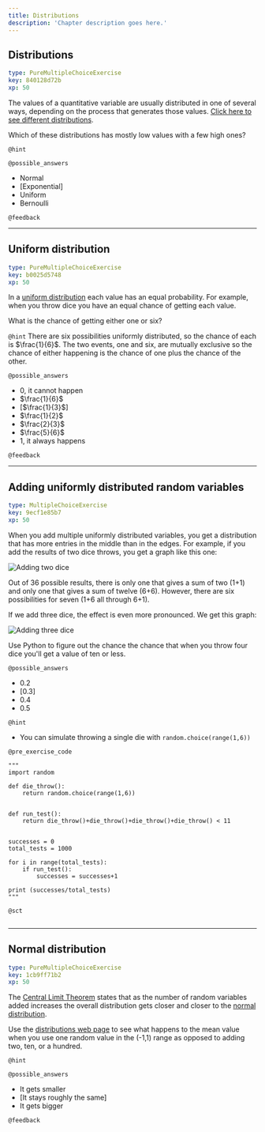 ```yaml
---
title: Distributions
description: 'Chapter description goes here.'
---
```


## Distributions

```yaml
type: PureMultipleChoiceExercise
key: 840128d72b
xp: 50
```

The values of a quantitative variable are usually distributed in one of several ways, depending on the process that generates those values. [Click here to see different distributions](http://simple-tech.com/public_html/statistics/distributions.html).

Which of these distributions has mostly low values with a few high ones?

`@hint`


`@possible_answers`
- Normal
- [Exponential]
- Uniform
- Bernoulli

`@feedback`


---

## Uniform distribution

```yaml
type: PureMultipleChoiceExercise
key: b0025d5748
xp: 50
```

In a [uniform distribution](http://mathworld.wolfram.com/UniformDistribution.html) each value has an equal probability. For example, when you throw dice you have an equal chance of getting each value.

What is the chance of getting either one or six?

`@hint`
There are six possibilities uniformly distributed, so the chance of each is $\frac{1}{6}$. The two events, one and six, are mutually exclusive so the chance of either happening is the chance of one plus the chance of the other.

`@possible_answers`
- $0$, it cannot happen
- $\frac{1}{6}$
- [$\frac{1}{3}$]
- $\frac{1}{2}$
- $\frac{2}{3}$
- $\frac{5}{6}$
- $1$, it always happens

`@feedback`


---

## Adding uniformly distributed random variables

```yaml
type: MultipleChoiceExercise
key: 9ecf1e85b7
xp: 50
```

When you add multiple uniformly distributed variables, you get a distribution that has more entries in the middle than in the edges. For example, if you add the results of two dice throws, you get a graph like this one:

![Adding two dice](https://assets.datacamp.com/production/repositories/5515/datasets/7ea5ff962c69dcf1c150edeefb18b0be9b66ca75/two_dice.png)

Out of 36 possible results, there is only one that gives a sum of two (1+1) and only one that gives a sum of twelve (6+6). However, there are six possibilities for seven (1+6 all through 6+1). 

If we add three dice, the effect is even more pronounced. We get this graph:

![Adding three dice](https://assets.datacamp.com/production/repositories/5515/datasets/91de587281abb23156c84c55fc4c34449c56c927/three_dice.png)

Use Python to figure out the chance the chance that when you throw four dice you'll get a value of ten or less.

`@possible_answers`
- 0.2
- [0.3]
- 0.4
- 0.5

`@hint`
* You can simulate throwing a single die with `random.choice(range(1,6))`

`@pre_exercise_code`
```{python}
"""
import random

def die_throw():
	return random.choice(range(1,6))
  
  
def run_test():
	return die_throw()+die_throw()+die_throw()+die_throw() < 11
    
    
successes = 0
total_tests = 1000

for i in range(total_tests):
    if run_test():
        successes = successes+1
        
print (successes/total_tests)
"""
```

`@sct`
```{python}

```

---

## Normal distribution

```yaml
type: PureMultipleChoiceExercise
key: 1cb9ff71b2
xp: 50
```

The [Central Limit Theorem](https://en.wikipedia.org/wiki/Central_limit_theorem) states that as the number of random variables added increases the overall distribution gets closer and closer to the [normal distribution](https://en.wikipedia.org/wiki/Normal_distribution). 

Use the [distributions web page](http://simple-tech.com/public_html/statistics/distributions.html) to see what happens to the mean value when you use one random value in the (-1,1) range as opposed to adding two, ten, or a hundred.

`@hint`


`@possible_answers`
- It gets smaller
- [It stays roughly the same]
- It gets bigger

`@feedback`
